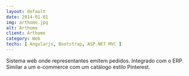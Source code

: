 ```yaml
---
layout: default
date: 2014-01-01
img: arthome.jpg
alt: Arthome
client: Arthome
category: Web
techs: [ Angularjs, Bootstrap, ASP.NET MVC ]
---
```


Sistema web onde representantes emitem pedidos. Integrado com o ERP. Similar a um e-commerce com um catálogo estilo Pinterest.